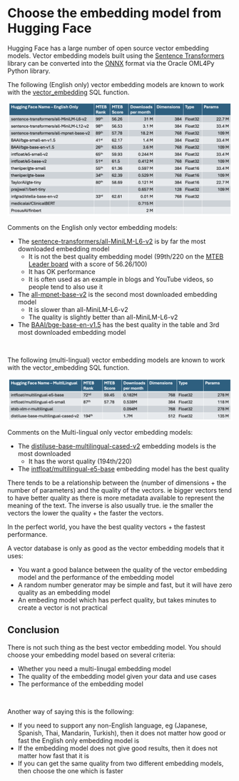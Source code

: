# Choose the embedding model from Hugging Face

Hugging Face has a large number of open source vector embedding models.  Vector embedding models built using the [Sentence Transformers](https://sbert.net/) library can be converted into the [ONNX](https://onnx.ai/) format via the Oracle OML4Py Python library. 
    
The following (English only) vector embedding models are known to work with the [vector_embedding](https://docs.oracle.com/en/database/oracle/oracle-database/23/sqlrf/vector_embedding.html#GUID-5ED78260-6D21-4B6B-86E0-A1E70EFA11CA) SQL function.

<img src="../Getting%20Started/images/ONNX_English_only_embedding.png" width="768" alt="English only embedding model"/>

Comments on the English only vector embedding models:
- The [sentence-transformers/all-MiniLM-L6-v2](https://huggingface.co/sentence-transformers/all-MiniLM-L6-v2) is by far the most downloaded embedding model
  - It is not the best quality embedding model (99th/220 on the [MTEB Leader board](https://huggingface.co/spaces/mteb/leaderboard) with a score of 56.26/100)
  - It has OK performance
  - It is often used as an example in blogs and YouTube videos, so people tend to also use it 
- The [all-mpnet-base-v2](https://huggingface.co/sentence-transformers/all-mpnet-base-v2) is the second most downloaded embedding model
  - It is slower than all-MiniLM-L6-v2
  - The quality is slightly better than all-MiniLM-L6-v2
- The [BAAI/bge-base-en-v1.5](https://huggingface.co/BAAI/bge-base-en-v1.5) has the best quality in the table and 3rd most downloaded embedding model  

<br>

The following (multi-lingual) vector embedding models are known to work with the vector_embedding SQL function.

<img src="../Getting%20Started/images/ONNX_Multilingual_embedding.png" width="768" alt="English only embedding model"/>

Comments on the Multi-lingual only vector embedding models:
- The [distiluse-base-multilingual-cased-v2](https://huggingface.co/sentence-transformers/distiluse-base-multilingual-cased-v2) embedding models is the most downloaded
  - It has the worst quality (194th/220)
- The [intfloat/multilingual-e5-base](https://huggingface.co/intfloat/multilingual-e5-base) embedding model has the best quality

There tends to be a relationship between the (number of dimensions + the number of parameters) and the quality of the vectors.  ie bigger vectors tend to have better quality as there is more metadata available to represent the meaning of the text.
The inverse is also usually true.  ie the smaller the vectors the lower the quality + the faster the vectors.

In the perfect world, you have the best quality vectors + the fastest performance.

A vector database is only as good as the vector embedding models that it uses:
- You want a good balance between the quality of the vector embedding model and the performance of the embedding model
- A random number generator may be simple and fast, but it will have zero quality as an embedding model
- An embeding model which has perfect quality, but takes minutes to create a vector is not practical

## Conclusion
There is not such thing as the best vector embedding model. 
You should choose your embedding model based on several criteria:
- Whether you need a multi-linugal embedding model
- The quality of the embedding model given your data and use cases
- The performance of the embedding model

<br>

Another way of saying this is the following:
- If you need to support any non-English language, eg (Japanese, Spanish, Thai, Mandarin, Turkish), then it does not matter how good or fast the English only embedding model is
- If the embedding model does not give good results, then it does not matter how fast that it is
- If you can get the same quality from two different embedding models, then choose the one which is faster
